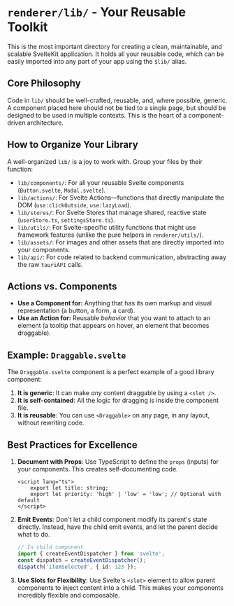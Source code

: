 # `renderer/lib/` - Your Reusable Toolkit

This is the most important directory for creating a clean, maintainable, and scalable SvelteKit application. It holds all your reusable code, which can be easily imported into any part of your app using the `$lib/` alias.

## Core Philosophy

Code in `lib/` should be well-crafted, reusable, and, where possible, generic. A component placed here should not be tied to a single page, but should be designed to be used in multiple contexts. This is the heart of a component-driven architecture.

## How to Organize Your Library

A well-organized `lib/` is a joy to work with. Group your files by their function:

-   `lib/components/`: For all your reusable Svelte components (`Button.svelte`, `Modal.svelte`).
-   `lib/actions/`: For Svelte Actions—functions that directly manipulate the DOM (`use:clickOutside`, `use:lazyLoad`).
-   `lib/stores/`: For Svelte Stores that manage shared, reactive state (`userStore.ts`, `settingsStore.ts`).
-   `lib/utils/`: For Svelte-specific utility functions that might use framework features (unlike the pure helpers in `renderer/utils/`).
-   `lib/assets/`: For images and other assets that are directly imported into your components.
-   `lib/api/`: For code related to backend communication, abstracting away the raw `tauriAPI` calls.

## Actions vs. Components

-   **Use a Component for:** Anything that has its own markup and visual representation (a button, a form, a card).
-   **Use an Action for:** Reusable *behavior* that you want to attach to an element (a tooltip that appears on hover, an element that becomes draggable).

## Example: `Draggable.svelte`

The `Draggable.svelte` component is a perfect example of a good library component:
1.  **It is generic**: It can make *any* content draggable by using a `<slot />`.
2.  **It is self-contained**: All the logic for dragging is inside the component file.
3.  **It is reusable**: You can use `<Draggable>` on any page, in any layout, without rewriting code.

## Best Practices for Excellence

1.  **Document with Props**: Use TypeScript to define the `props` (inputs) for your components. This creates self-documenting code.
    ```svelte
    <script lang="ts">
        export let title: string;
        export let priority: 'high' | 'low' = 'low'; // Optional with default
    </script>
    ```
2.  **Emit Events**: Don't let a child component modify its parent's state directly. Instead, have the child emit events, and let the parent decide what to do.
    ```typescript
    // In child component
    import { createEventDispatcher } from 'svelte';
    const dispatch = createEventDispatcher();
    dispatch('itemSelected', { id: 123 });
    ```
3.  **Use Slots for Flexibility**: Use Svelte's `<slot>` element to allow parent components to inject content into a child. This makes your components incredibly flexible and composable. 